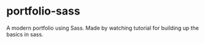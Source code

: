# portfolio-sass
A modern portfolio using Sass.
Made by watching tutorial for building up the basics in sass. 
